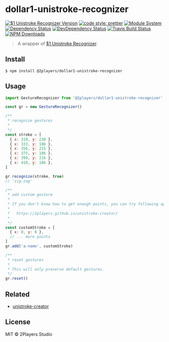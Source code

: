 # dollar1-unistroke-recognizer

[![$1 Unistroke Recognizer Version](https://img.shields.io/badge/%241%20Unistroke%20Recognizer-July%2014%202018-brightgreen.svg)](https://depts.washington.edu/madlab/proj/dollar/dollar.js)
[![code style: prettier](https://img.shields.io/badge/code_style-prettier-ff69b4.svg)](https://github.com/prettier/prettier)
[![Module System](https://img.shields.io/badge/module%20system-ES%20Module-brightgreen.svg)](#)
[![Dependency Status](https://img.shields.io/david/2players/dollar1-unistroke-recognizer.svg)](#)
[![DevDependency Status](https://img.shields.io/david/2players/dollar1-unistroke-recognizer.svg)](#)
[![Travis Build Status](https://img.shields.io/travis/2players/dollar1-unistroke-recognizer.svg)](#)
[![NPM Downloads](https://img.shields.io/npm/dm/@2players/dollar1-unistroke-recognizer.svg)](#)

> A wrapper of [\$1 Unistroke Recognizer](https://depts.washington.edu/madlab/proj/dollar/index.html).

## Install

```
$ npm install @2players/dollar1-unistroke-recognizer
```

## Usage

```js
import GestureRecognizer from '@2players/dollar1-unistroke-recognizer'

const gr = new GestureRecognizer()

/**
 * recognize gestures
 *
 */
const stroke = [
  { x: 310, y: 230 },
  { x: 333, y: 186 },
  { x: 356, y: 215 },
  { x: 375, y: 186 },
  { x: 399, y: 216 },
  { x: 418, y: 186 },
]

gr.recognize(stroke, true)
// 'zig-zag'

/**
 * add custom gesture
 *
 * If you don't know how to get enough points, you can try following app:
 *
 *   https://2players.github.io/unistroke-creator/
 *
 */
const customStroke = [
  { x: 0, y: 0 },
  // ... more points
]
gr.add('a-name', customStroke)

/**
 * reset gestures
 *
 * This will only preserve default gestures.
 */
gr.reset()
```

## Related

- [unistroke-creator](https://github.com/2players/unistroke-creator)

## License

MIT © 2Players Studio
